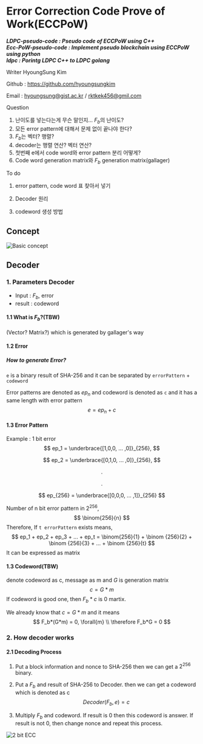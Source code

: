 # Error Correction Code Prove of Work(ECCPoW)

***LDPC-pseudo-code : Pseudo code of ECCPoW using C++***  
***Ecc-PoW-pseudo-code : Implement pseudo blockchain using ECCPoW using python***  
***ldpc : Porintg LDPC C++ to LDPC golang***  

Writer HyoungSung Kim 

Github : https://github.com/hyoungsungkim

Email : hyoungsung@gist.ac.kr / rktkek456@gmil.com

Question

1. 난이도를 넣는다는게 무슨 말인지... $F_b$의 난이도?
2. 모든 error pattern에 대해서 문제 없이 끝나야 한다?
3. $F_b$는 벡터? 행렬?
4. decoder는 행렬 연산? 벡터 연산?
5. 첫번째 e에서 code word와 error pattern 분리 어떻게?
6. Code word generation matrix와 $F_b$ generation matrix(gallager)

To do

1. error pattern, code word 표 찾아서 넣기

2. Decoder 원리

3. codeword 생성 방법

   

## Concept

![Basic concept](C:\Users\HSKim\Documents\git-repo\ECC-PoW-project\img\Basic-concept.png)

## Decoder

### 1. Parameters Decoder

- Input : $F_b$, error
- result : codeword

#### 1.1 What is $F_b$?(TBW)

(Vector? Matrix?) which is generated by gallager's way



#### 1.2 Error

##### How to generate Error?

`e` is a binary result of SHA-256 and it can be separated by `errorPattern` + `codeword`

Error patterns are denoted as $ep_n$ and codeword is denoted as `c` and it has a same length with error pattern
$$
e = ep_n + c
$$
#### 1.3 Error Pattern

Example : 1 bit error
$$
ep_1 = \underbrace{[1,0,0, ... ,0]}_{256},
$$

$$
ep_2 = \underbrace{[0,1,0, ... ,0]}_{256},
$$

$$
.
$$

$$
.
$$

$$
ep_{256} = \underbrace{[0,0,0, ... ,1]}_{256}
$$

Number of n bit error pattern in $2^{256}$,
$$
\binom{256}{n}
$$
Therefore, If `t errorPattern` exists means,
$$
ep_1 + ep_2 + ep_3 + ... + ep_t = \binom{256}{1} + \binom {256}{2} + \binom {256}{3} + ... + \binom {256}{t}
$$
It can be expressed as matrix

#### 1.3 Codeword(TBW)

denote codeword as c, message as m and $G$ is generation matrix
$$
c = G * m
$$
If codeword is good one, then $F_b * c$ is 0 martix.

We already know that $c = G*m$ and it means
$$
F_b*(G*m) = 0, \forall{m}	\\
\therefore F_b*G = 0
$$


### 2. How decoder works

#### 2.1 Decoding Process

1. Put a block information and nonce to SHA-256 then we can get a $2^{256}$ binary.

2. Put a $F_b$ and result of SHA-256 to Decoder. then we can get a codeword which is denoted as c
   $$
   Decoder(F_b, e) = c
   $$

3. Multiply $F_b$ and codeword. If result is 0 then this codeword is answer. If result is not 0, then change nonce and repeat this process.

![2 bit ECC](C:\Users\HSKim\Documents\git-repo\ECC-PoW-project\img\2Bit-ECC-codeword.png)

